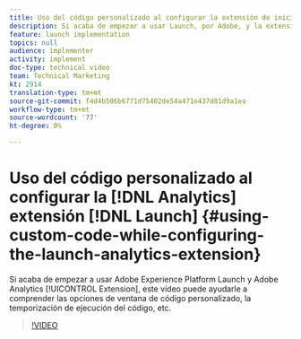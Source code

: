 ```yaml
---
title: Uso del código personalizado al configurar la extensión de inicio de Analytics
description: Si acaba de empezar a usar Launch, por Adobe, y la extensión Adobe Analytics, este vídeo puede ayudarle a comprender las opciones de la ventana de código personalizada, el tiempo de ejecución del código, etc.
feature: launch implementation
topics: null
audience: implementer
activity: implement
doc-type: technical video
team: Technical Marketing
kt: 2914
translation-type: tm+mt
source-git-commit: f4d4b506b6771d75402de54a471e437d81d9a1ea
workflow-type: tm+mt
source-wordcount: '77'
ht-degree: 0%

---
```



# Uso del código personalizado al configurar la [!DNL Analytics] extensión [!DNL Launch] {#using-custom-code-while-configuring-the-launch-analytics-extension}

Si acaba de empezar a usar Adobe Experience Platform Launch y Adobe Analytics [!UICONTROL Extension], este vídeo puede ayudarle a comprender las opciones de ventana de código personalizado, la temporización de ejecución del código, etc.

>[!VIDEO](https://video.tv.adobe.com/v/27272/?quality=9)
